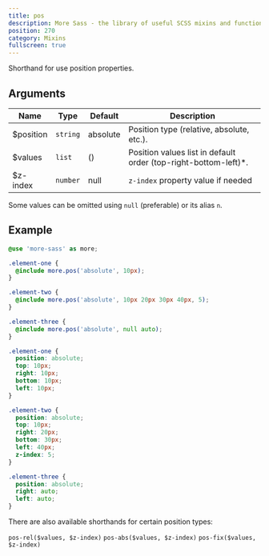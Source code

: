 ```yaml
---
title: pos
description: More Sass - the library of useful SCSS mixins and functions.
position: 270
category: Mixins
fullscreen: true
---
```


Shorthand for use position properties.

## Arguments

| Name      | Type     | Default  | Description                                                     |
|-----------|----------|----------|-----------------------------------------------------------------|
| $position | `string` | absolute | Position type (relative, absolute, etc.).                       |
| $values   | `list`   | ()       | Position values list in default order (top-right-bottom-left)*. |
| $z-index  | `number` | null     | `z-index` property value if needed                              |

<alert type="info">Some values can be omitted using `null` (preferable) or its alias `n`.</alert>

## Example

<code-group>

  <code-block label="SCSS" active>

  ```scss
  @use 'more-sass' as more;

  .element-one {
  	@include more.pos('absolute', 10px);
  }

  .element-two {
  	@include more.pos('absolute', 10px 20px 30px 40px, 5);
  }

  .element-three {
  	@include more.pos('absolute', null auto);
  }
  ```

  </code-block>

  <code-block label="Output">

  ```css
  .element-one {
  	position: absolute;
  	top: 10px;
  	right: 10px;
  	bottom: 10px;
  	left: 10px;
  }

  .element-two {
  	position: absolute;
  	top: 10px;
  	right: 20px;
  	bottom: 30px;
  	left: 40px;
    z-index: 5;
  }

  .element-three {
  	position: absolute;
  	right: auto;
  	left: auto;
  }
  ```

  </code-block>

</code-group>

<alert type="info">

  There are also available shorthands for certain position types:

  `pos-rel($values, $z-index)`
  `pos-abs($values, $z-index)`
  `pos-fix($values, $z-index)`

</alert>
